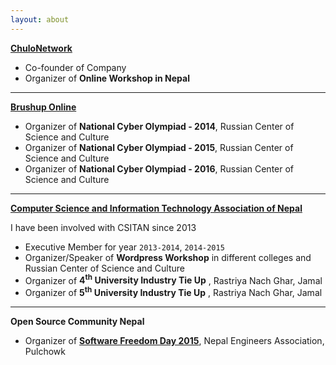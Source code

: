 ```yaml
---
layout: about
---
```



[**ChuloNetwork**](http://chulonetwork.com/)

- Co-founder of Company
- Organizer of **Online Workshop in Nepal**

---

[**Brushup Online**](http://brushuponline.edu.np/)

- Organizer of **National Cyber Olympiad - 2014**, Russian Center of Science and Culture
- Organizer of **National Cyber Olympiad - 2015**, Russian Center of Science and Culture
- Organizer of **National Cyber Olympiad - 2016**, Russian Center of Science and Culture

---

[**Computer Science and Information Technology Association of Nepal**](https://csitan.org.np/)

I have been involved with CSITAN since 2013

- Executive Member for year `2013-2014`, `2014-2015`
- Organizer/Speaker of **Wordpress Workshop** in different colleges and Russian Center of Science and Culture
- Organizer of **4<sup>th</sup> University Industry Tie Up** , Rastriya Nach Ghar, Jamal
- Organizer of **5<sup>th</sup> University Industry Tie Up** , Rastriya Nach Ghar, Jamal

---

**Open Source Community Nepal**

- Organizer of [**Software Freedom Day 2015**](http://wiki.softwarefreedomday.org/2015/Nepal/Kathmandu/FOSS%20Nepal%20Official), Nepal Engineers Association, Pulchowk
